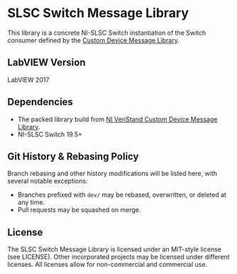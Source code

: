# SLSC Switch Message Library

This library is a concrete NI-SLSC Switch instantiation of the Switch consumer defined by the [Custom Device Message Library](https://github.com/ni/niveristand-custom-device-message-library).

## LabVIEW Version
LabVIEW 2017

## Dependencies
- The packed library build from [NI VeriStand Custom Device Message Library](https://github.com/ni/niveristand-custom-device-message-library).
- NI-SLSC Switch 19.5+

## Git History & Rebasing Policy
Branch rebasing and other history modifications will be listed here, with several notable exceptions:
- Branches prefixed with `dev/` may be rebased, overwritten, or deleted at any time.
- Pull requests may be squashed on merge.

## License

The SLSC Switch Message Library is licensed under an MIT-style license (see LICENSE). Other incorporated projects may be licensed under different licenses. All licenses allow for non-commercial and commercial use.
